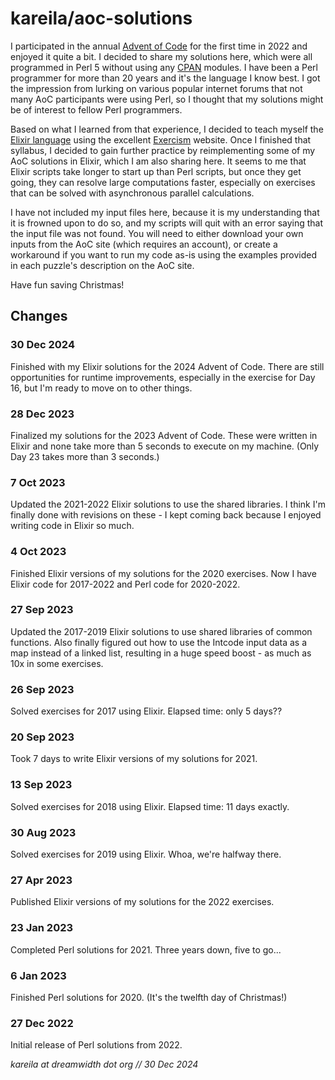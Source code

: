 # kareila/aoc-solutions

I participated in the annual [Advent of Code](https://adventofcode.com/2022/about)
for the first time in 2022 and enjoyed it quite a bit. I decided to share
my solutions here, which were all programmed in Perl 5 without using any
[CPAN](https://www.cpan.org/) modules. I have been a Perl programmer
for more than 20 years and it's the language I know best. I got the
impression from lurking on various popular internet forums that not
many AoC participants were using Perl, so I thought that my solutions
might be of interest to fellow Perl programmers.

Based on what I learned from that experience, I decided to teach myself the
[Elixir language](https://elixir-lang.org/docs.html) using the excellent
[Exercism](https://exercism.org/tracks/elixir/about) website. Once I
finished that syllabus, I decided to gain further practice by reimplementing
some of my AoC solutions in Elixir, which I am also sharing here. It seems
to me that Elixir scripts take longer to start up than Perl scripts, but
once they get going, they can resolve large computations faster, especially
on exercises that can be solved with asynchronous parallel calculations.

I have not included my input files here, because it is my understanding that
it is frowned upon to do so, and my scripts will quit with an error saying
that the input file was not found. You will need to either download your own
inputs from the AoC site (which requires an account), or create a workaround
if you want to run my code as-is using the examples provided in each puzzle's
description on the AoC site.

Have fun saving Christmas!


Changes
-------

### 30 Dec 2024

Finished with my Elixir solutions for the 2024 Advent of Code. There are
still opportunities for runtime improvements, especially in the exercise
for Day 16, but I'm ready to move on to other things.


### 28 Dec 2023

Finalized my solutions for the 2023 Advent of Code. These were written
in Elixir and none take more than 5 seconds to execute on my machine.
(Only Day 23 takes more than 3 seconds.)


### 7 Oct 2023

Updated the 2021-2022 Elixir solutions to use the shared libraries.
I think I'm finally done with revisions on these - I kept coming back
because I enjoyed writing code in Elixir so much.


### 4 Oct 2023

Finished Elixir versions of my solutions for the 2020 exercises.
Now I have Elixir code for 2017-2022 and Perl code for 2020-2022.


### 27 Sep 2023

Updated the 2017-2019 Elixir solutions to use shared libraries of
common functions. Also finally figured out how to use the Intcode
input data as a map instead of a linked list, resulting in a huge
speed boost - as much as 10x in some exercises.


### 26 Sep 2023

Solved exercises for 2017 using Elixir. Elapsed time: only 5 days??


### 20 Sep 2023

Took 7 days to write Elixir versions of my solutions for 2021.


### 13 Sep 2023

Solved exercises for 2018 using Elixir. Elapsed time: 11 days exactly.


### 30 Aug 2023

Solved exercises for 2019 using Elixir. Whoa, we're halfway there.


### 27 Apr 2023

Published Elixir versions of my solutions for the 2022 exercises.


### 23 Jan 2023

Completed Perl solutions for 2021. Three years down, five to go...


### 6 Jan 2023

Finished Perl solutions for 2020. (It's the twelfth day of Christmas!)


### 27 Dec 2022

Initial release of Perl solutions from 2022.


_kareila at dreamwidth dot org // 30 Dec 2024_
